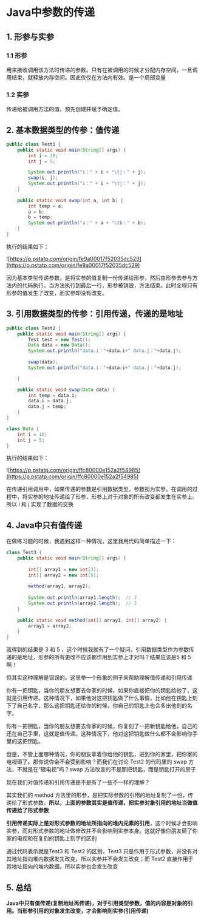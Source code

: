 # Java中参数的传递

## 1. 形参与实参

### 1.1 形参

用来接收调用该方法时传递的参数。只有在被调用的时候才分配内存空间，一旦调用结束，就释放内存空间。因此仅仅在方法内有效。是一个局部变量

### 1.2 实参

传递给被调用方法的值，预先创建并赋予确定值。

## 2. 基本数据类型的传参：值传递

```java
public class Test1 {
    public static void main(String[] args) {
        int i = 10;
        int j = 5;

        System.out.println("i：" + i + "\tj：" + j);
        swap(i, j);
        System.out.println("i：" + i + "\tj：" + j);
    }
 
    public static void swap(int a, int b) {
        int temp = a;
        a = b;
        b = temp;
        System.out.println("a：" + a + "\tb：" + b);
    }
}
```

执行的结果如下：

![https://p.pstatp.com/origin/fe9a00017f52035dc529](https://p.pstatp.com/origin/fe9a00017f52035dc529)

因为基本类型传递参数，是将实参的值复制一份传递给形参，然后由形参去参与方法内的代码执行，当方法执行到最后一行，形参被销毁，方法结束。此时全程只有形参的值发生了改变，而实参却没有改变。

## 3. 引用数据类型的传参：引用传递，传递的是地址

```java
public class Test2 {
    public static void main(String[] args) {
        Test test = new Test();
        Data data = new Data();
        System.out.println("data.i："+data.i+" data.j："+data.j);
        
        swap(data);
        System.out.println("data.i："+data.i+" data.j："+data.j);

    }

    public static void swap(Data data) {
        int temp = data.i;
        data.i = data.j;
        data.j = temp;
    }
}

class Data {
    int i = 10;
    int j = 5;
}
```

执行的结果如下：

![https://p.pstatp.com/origin/ffc80000e152a2f54985](https://p.pstatp.com/origin/ffc80000e152a2f54985)

在传递引用调用中，如果传递的参数是引用数据类型，参数视为实参。在调用的过程中，将实参的地址传递给了形参，形参上对于对象的所有改变都发生在实参上。所以 i 和 j 实现了数据的交换

## 4. Java中只有值传递

在做练习题的时候，我遇到这样一种情况，这里我用代码简单描述一下：

```java
class Test3 {
	public static void main(String[] args) {		
		
		int[] array1 = new int[3];
		int[] array2 = new int[5];
		
		method(array1, array2);
		
		System.out.println(array1.length);	// 3
		System.out.println(array2.length);	// 5
	}
	
	public static void method(int[] array1, int[] array2) {
		array1 = array2;
	}
}
```

我得到的结果是 3 和 5 ，这个时候我就有了一个疑问，引用数据类型作为参数传递的是地址，形参的所有更改不应该都作用到实参上才对吗？结果应该是5 和 5 啊！

但其实这种理解是错误的。这里举一个形象的例子来帮助理解值传递和引用传递

你有一把钥匙，当你的朋友想要去你家的时候，如果你直接把你的钥匙给他了，这就是引用传递。这种情况下，如果他对这把钥匙做了什么事情，比如他在钥匙上刻下了自己名字，那么这把钥匙还给你的时候，你自己的钥匙上也会多出他刻的名字。

你有一把钥匙，当你的朋友想要去你家的时候，你复刻了一把新钥匙给他，自己的还在自己手里，这就是值传递。这种情况下，他对这把钥匙做什么都不会影响你手里的这把钥匙。

但是，不管上面哪种情况，你的朋友拿着你给他的钥匙，进到你的家里，把你家的电视砸了。那你说你会不会受到影响？而我们在讨论 Test2 的代码里的 swap 方法，不就是在“砸电视”吗？swap 方法改变的不是那把钥匙，而是钥匙打开的房子

现在我们对值传递和引用传递是不是有了一些不一样的理解？

其实我们的 method 方法里的形参，是把实际参数的引用的地址复制了一份，传递给了形式参数。**所以，上面的参数其实是值传递，把实参对象引用的地址当做值传递给了形式参数**

**引用传递实际上是对形式参数的地址所指向的堆内元素的引用**，这个时候才会影响实参，而对形式参数的地址做修改并不会影响到实参本身。这就好像你朋友砸了你家的电视和在复刻的钥匙上刻字的区别

通过代码表示就是Test3 和 Test2 的区别，Test3 只是作用于形式参数，并没有对其地址指向堆内数据发生改变，所以实参并不会发生改变；而 Test2 直接作用于其地址指向的堆内数据，所以实参也会发生改变

## 5. 总结

**Java中只有值传递(复制地址再传递)，对于引用类型参数，值的内容是对象的引用。当形参引用的对象发生改变，才会影响到实参(引用传递)**
